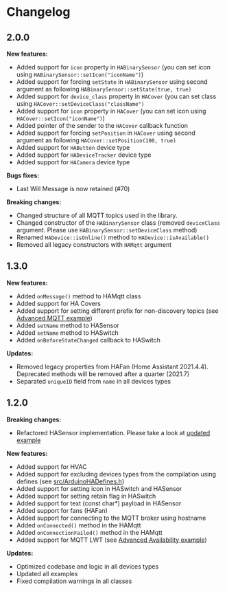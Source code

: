 # Changelog

## 2.0.0

**New features:**

* Added support for `icon` property in `HABinarySensor` (you can set icon using `HABinarySensor::setIcon("iconName")`)
* Added support for forcing `setState` in `HABinarySensor` using second argument as following `HABinarySensor::setState(true, true)`
* Added support for `device_class` property in `HACover` (you can set class using `HACover::setDeviceClass("className")`
* Added support for `icon` property in `HACover` (you can set icon using `HACover::setIcon("iconName")`)
* Added pointer of the sender to the `HACover` callback function
* Added support for forcing `setPosition` in `HACover` using second argument as following `HACover::setPosition(100, true)`
* Added support for `HAButton` device type
* Added support for `HADeviceTracker` device type
* Added support for `HACamera` device type

**Bugs fixes:**
* Last Will Message is now retained (#70)

**Breaking changes:**

* Changed structure of all MQTT topics used in the library.
* Changed constructor of the `HABinarySensor` class (removed `deviceClass` argument. Please use `HABinarySensor::setDeviceClass` method)
* Renamed `HADevice::isOnline()` method to `HADevice::isAvailable()`
* Removed all legacy constructors with `HAMqtt` argument

## 1.3.0

**New features:**
* Added `onMessage()` method to HAMqtt class
* Added support for HA Covers
* Added support for setting different prefix for non-discovery topics (see [Advanced MQTT example](examples/mqtt-advanced/mqtt-advanced.ino))
* Added `setName` method to HASensor
* Added `setName` method to HASwitch
* Added `onBeforeStateChanged` callback to HASwitch

**Updates:**
* Removed legacy properties from HAFan (Home Assistant 2021.4.4). Deprecated methods will be removed after a quarter (2021.7)
* Separated `uniqueID` field from `name` in all devices types

## 1.2.0

**Breaking changes:**
* Refactored HASensor implementation. Please take a look at [updated example](examples/sensor/sensor.ino)

**New features:**
* Added support for HVAC
* Added support for excluding devices types from the compilation using defines (see [src/ArduinoHADefines.h](src/ArduinoHADefines.h))
* Added support for setting icon in HASwitch and HASensor
* Added support for setting retain flag in HASwitch
* Added support for text (const char*) payload in HASensor
* Added support for fans (HAFan)
* Added support for connecting to the MQTT broker using hostname
* Added `onConnected()` method in the HAMqtt
* Added `onConnectionFailed()` method in the HAMqtt
* Added support for MQTT LWT (see [Advanced Availability example](examples/advanced-availability/advanced-availability.ino))

**Updates:**
* Optimized codebase and logic in all devices types
* Updated all examples
* Fixed compilation warnings in all classes
